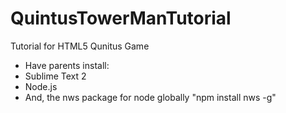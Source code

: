 QuintusTowerManTutorial
=======================

Tutorial for HTML5 Qunitus Game

* Have parents install:
 * Sublime Text 2
 * Node.js
 * And, the nws package for node globally "npm install nws -g"
